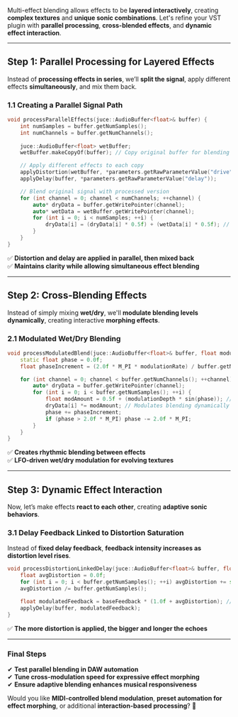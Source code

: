 Multi-effect blending allows effects to be **layered interactively**, creating **complex textures** and **unique sonic combinations**. Let's refine your VST plugin with **parallel processing**, **cross-blended effects**, and **dynamic effect interaction**.

---

## **Step 1: Parallel Processing for Layered Effects**
Instead of **processing effects in series**, we’ll **split the signal**, apply different effects **simultaneously**, and mix them back.

### **1.1 Creating a Parallel Signal Path**
```cpp
void processParallelEffects(juce::AudioBuffer<float>& buffer) {
    int numSamples = buffer.getNumSamples();
    int numChannels = buffer.getNumChannels();
    
    juce::AudioBuffer<float> wetBuffer;
    wetBuffer.makeCopyOf(buffer); // Copy original buffer for blending

    // Apply different effects to each copy
    applyDistortion(wetBuffer, *parameters.getRawParameterValue("drive"));
    applyDelay(buffer, *parameters.getRawParameterValue("delay"));

    // Blend original signal with processed version
    for (int channel = 0; channel < numChannels; ++channel) {
        auto* dryData = buffer.getWritePointer(channel);
        auto* wetData = wetBuffer.getWritePointer(channel);
        for (int i = 0; i < numSamples; ++i) {
            dryData[i] = (dryData[i] * 0.5f) + (wetData[i] * 0.5f); // 50% dry, 50% wet
        }
    }
}
```
✅ **Distortion and delay are applied in parallel, then mixed back**  
✅ **Maintains clarity while allowing simultaneous effect blending**  

---

## **Step 2: Cross-Blending Effects**
Instead of simply mixing **wet/dry**, we'll **modulate blending levels dynamically**, creating interactive **morphing effects**.

### **2.1 Modulated Wet/Dry Blending**
```cpp
void processModulatedBlend(juce::AudioBuffer<float>& buffer, float modulationDepth, float modulationRate) {
    static float phase = 0.0f;
    float phaseIncrement = (2.0f * M_PI * modulationRate) / buffer.getNumSamples();

    for (int channel = 0; channel < buffer.getNumChannels(); ++channel) {
        auto* dryData = buffer.getWritePointer(channel);
        for (int i = 0; i < buffer.getNumSamples(); ++i) {
            float modAmount = 0.5f + (modulationDepth * sin(phase)); // Sinusoidal modulation
            dryData[i] *= modAmount; // Modulates blending dynamically
            phase += phaseIncrement;
            if (phase > 2.0f * M_PI) phase -= 2.0f * M_PI;
        }
    }
}
```
✅ **Creates rhythmic blending between effects**  
✅ **LFO-driven wet/dry modulation for evolving textures**  

---

## **Step 3: Dynamic Effect Interaction**
Now, let’s make effects **react to each other**, creating **adaptive sonic behaviors**.

### **3.1 Delay Feedback Linked to Distortion Saturation**
Instead of **fixed delay feedback**, **feedback intensity increases as distortion level rises**.
```cpp
void processDistortionLinkedDelay(juce::AudioBuffer<float>& buffer, float baseFeedback) {
    float avgDistortion = 0.0f;
    for (int i = 0; i < buffer.getNumSamples(); ++i) avgDistortion += std::tanh(std::abs(buffer.getSample(0, i)));
    avgDistortion /= buffer.getNumSamples();

    float modulatedFeedback = baseFeedback * (1.0f + avgDistortion); // Feedback intensifies with distortion
    applyDelay(buffer, modulatedFeedback);
}
```
✅ **The more distortion is applied, the bigger and longer the echoes**  

---

### **Final Steps**
✔ **Test parallel blending in DAW automation**  
✔ **Tune cross-modulation speed for expressive effect morphing**  
✔ **Ensure adaptive blending enhances musical responsiveness**  

Would you like **MIDI-controlled blend modulation**, **preset automation for effect morphing**, or additional **interaction-based processing**? 🚀
